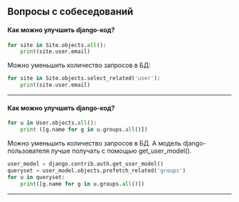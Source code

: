 ## Вопросы с собеседований

#### Как можно улучшить django-код?
```python
for site in Site.objects.all():
    print(site.user.email)
```
Можно уменьшить количество запросов в БД:
```python
for site in Site.objects.select_related('user'):
    print(site.user.email)
```

---

#### Как можно улучшить django-код?
```python
for u in User.objects.all(): 
    print ([g.name for g in u.groups.all()])
```
Можно уменьшить количество запросов в БД.
А модель django-пользователя лучше получать с помощью get_user_model().  
```python
user_model = django.contrib.auth.get_user_model()
queryset = user_model.objects.prefetch_related('groups')
for u in queryset:
    print([g.name for g in u.groups.all()])
```

---
